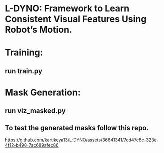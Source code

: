 # L-DYNO: Framework to Learn Consistent Visual Features Using Robot’s Motion.
# Training:
## run train.py 
# Mask Generation:
## run viz_masked.py
## To test the generated masks follow this repo.
https://github.com/kartikeya13/L-DYNO/assets/36641341/7cd47c8c-323e-4f12-b498-7ac689afec86
